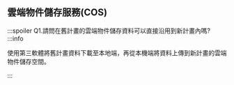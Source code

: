 ## 雲端物件儲存服務(COS)
:::spoiler Q1.請問在舊計畫的雲端物件儲存資料可以直接沿用到新計畫內嗎?
:::info

使用第三軟體將舊計畫資料下載至本地端，再從本機端將資料上傳到新計畫的雲端物件儲存空間。

:::